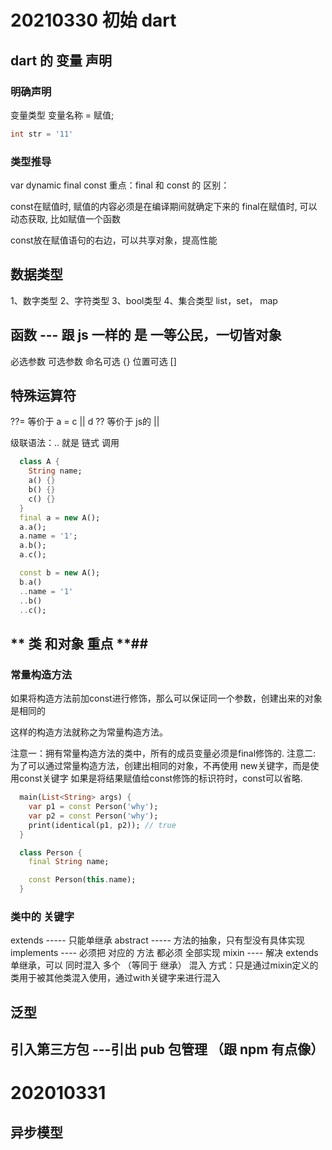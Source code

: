 # 20210330 初始 dart

## dart 的 变量 声明

### 明确声明 
变量类型 变量名称 = 赋值;
```dart
int str = '11'
```

### 类型推导
var 
dynamic 
final const
重点：final 和 const 的 区别：

const在赋值时, 赋值的内容必须是在编译期间就确定下来的
final在赋值时, 可以动态获取, 比如赋值一个函数

const放在赋值语句的右边，可以共享对象，提高性能

## 数据类型
1、数字类型
2、字符类型
3、bool类型
4、集合类型
list，set， map

## 函数 --- 跟 js 一样的 是 一等公民，一切皆对象
必选参数
可选参数
  命名可选 {}
  位置可选 []


## 特殊运算符
??= 等价于  a = c || d
?? 等价于 js的 ||

级联语法：..  就是 链式 调用
```dart
  class A {
    String name;
    a() {}
    b() {}
    c() {}
  }
  final a = new A();
  a.a();
  a.name = '1';
  a.b();
  a.c();

  const b = new A();
  b.a()
  ..name = '1'
  ..b()
  ..c();
```

## ** 类 和对象 重点 **##

### 常量构造方法
如果将构造方法前加const进行修饰，那么可以保证同一个参数，创建出来的对象是相同的

这样的构造方法就称之为常量构造方法。


注意一：拥有常量构造方法的类中，所有的成员变量必须是final修饰的.
注意二: 为了可以通过常量构造方法，创建出相同的对象，不再使用 new关键字，而是使用const关键字
如果是将结果赋值给const修饰的标识符时，const可以省略.

```dart
  main(List<String> args) {
    var p1 = const Person('why');
    var p2 = const Person('why');
    print(identical(p1, p2)); // true
  }

  class Person {
    final String name;

    const Person(this.name);
  }

```

### 类中的 关键字
extends ----- 只能单继承
abstract ----- 方法的抽象，只有型没有具体实现
implements ---- 必须把 对应的 方法 都必须 全部实现
mixin ---- 解决 extends 单继承，可以 同时混入 多个 （等同于 继承） 混入 方式：只是通过mixin定义的类用于被其他类混入使用，通过with关键字来进行混入


## 泛型 


## 引入第三方包 ---引出 pub 包管理 （跟 npm 有点像）

# 202010331 

## 异步模型